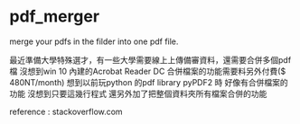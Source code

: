 # pdf_merger
merge your pdfs in the filder into one pdf file.

最近準備大學特殊選才，有一些大學需要線上上傳備審資料，還需要合併多個pdf檔
沒想到win 10 內建的Acrobat Reader DC 合併檔案的功能需要料另外付費($ 480NT/month)
想到以前玩python 的pdf library pyPDF2 時
好像有合併檔案的功能
沒想到只要這幾行程式
還另外加了把整個資料夾所有檔案合併的功能

reference : stackoverflow.com
